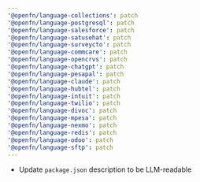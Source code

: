 ```yaml
---
'@openfn/language-collections': patch
'@openfn/language-postgresql': patch
'@openfn/language-salesforce': patch
'@openfn/language-satusehat': patch
'@openfn/language-surveycto': patch
'@openfn/language-commcare': patch
'@openfn/language-opencrvs': patch
'@openfn/language-chatgpt': patch
'@openfn/language-pesapal': patch
'@openfn/language-claude': patch
'@openfn/language-hubtel': patch
'@openfn/language-intuit': patch
'@openfn/language-twilio': patch
'@openfn/language-divoc': patch
'@openfn/language-mpesa': patch
'@openfn/language-nexmo': patch
'@openfn/language-redis': patch
'@openfn/language-odoo': patch
'@openfn/language-sftp': patch
---
```

- Update `package.json` description to be LLM-readable
